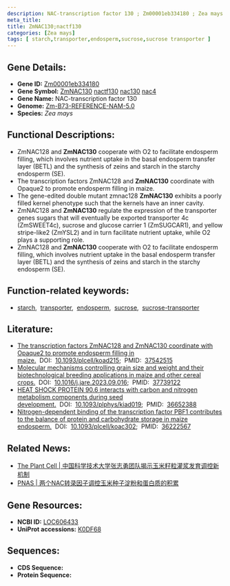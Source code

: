 ```yaml
---
description: NAC-transcription factor 130 ; Zm00001eb334180 ; Zea mays
meta_title:
title: ZmNAC130;nactf130
categories: [Zea mays]
tags: [ starch,transporter,endosperm,sucrose,sucrose transporter ]
---
```


## Gene Details:
- **Gene ID:**	[Zm00001eb334180](https://www.maizegdb.org/gene_center/gene/Zm00001eb334180)
- **Gene Symbol:** <u>ZmNAC130</u>&nbsp;<u>nactf130</u>&nbsp;<u>nac130</u>&nbsp;<u>nac4</u>
- **Gene Name:** NAC-transcription factor 130
- **Genome:** [Zm-B73-REFERENCE-NAM-5.0](https://www.maizegdb.org/genome/assembly/Zm-B73-REFERENCE-NAM-5.0)
- **Species:** *Zea mays*

## Functional Descriptions:
   - ZmNAC128 and **ZmNAC130** cooperate with O2 to facilitate endosperm filling, which involves nutrient uptake in the basal endosperm transfer layer (BETL) and the synthesis of zeins and starch in the starchy endosperm (SE).
   - The transcription factors ZmNAC128 and **ZmNAC130** coordinate with Opaque2 to promote endosperm filling in maize.
   - The gene-edited double mutant zmnac128 **ZmNAC130** exhibits a poorly filled kernel phenotype such that the kernels have an inner cavity.
   - ZmNAC128 and **ZmNAC130** regulate the expression of the transporter genes sugars that will eventually be exported transporter 4c (ZmSWEET4c), sucrose and glucose carrier 1 (ZmSUGCAR1), and yellow stripe-like2 (ZmYSL2) and in turn facilitate nutrient uptake, while O2 plays a supporting role.
   - ZmNAC128 and **ZmNAC130** cooperate with O2 to facilitate endosperm filling, which involves nutrient uptake in the basal endosperm transfer layer (BETL) and the synthesis of zeins and starch in the starchy endosperm (SE).

## Function-related keywords:
- [starch](/tags/starch/),&nbsp;&nbsp;[transporter](/tags/transporter/),&nbsp;&nbsp;[endosperm](/tags/endosperm/),&nbsp;&nbsp;[sucrose](/tags/sucrose/),&nbsp;&nbsp;[sucrose-transporter](/tags/sucrose-transporter/)

## Literature:
   - [The transcription factors ZmNAC128 and ZmNAC130 coordinate with Opaque2 to promote endosperm filling in maize.](https://academic.oup.com/plcell/article/35/11/4066/7237770?login=true)&nbsp;&nbsp;DOI:&nbsp;&nbsp;[10.1093/plcell/koad215](https://academic.oup.com/plcell/article/35/11/4066/7237770?login=true);&nbsp;&nbsp;PMID:&nbsp;&nbsp;[37542515](https://pubmed.ncbi.nlm.nih.gov/37542515/)
   - [Molecular mechanisms controlling grain size and weight and their biotechnological breeding applications in maize and other cereal crops.](https://www.sciencedirect.com/science/article/pii/S2090123223002655?via%3Dihub)&nbsp;&nbsp;DOI:&nbsp;&nbsp;[10.1016/j.jare.2023.09.016](https://www.sciencedirect.com/science/article/pii/S2090123223002655?via%3Dihub);&nbsp;&nbsp;PMID:&nbsp;&nbsp;[37739122](https://pubmed.ncbi.nlm.nih.gov/37739122/)
   - [HEAT SHOCK PROTEIN 90.6 interacts with carbon and nitrogen metabolism components during seed development.](https://academic.oup.com/plphys/article/191/4/2316/6991394)&nbsp;&nbsp;DOI:&nbsp;&nbsp;[10.1093/plphys/kiad019](https://academic.oup.com/plphys/article/191/4/2316/6991394);&nbsp;&nbsp;PMID:&nbsp;&nbsp;[36652388](https://pubmed.ncbi.nlm.nih.gov/36652388/)
   - [Nitrogen-dependent binding of the transcription factor PBF1 contributes to the balance of protein and carbohydrate storage in maize endosperm.](https://academic.oup.com/plcell/article/35/1/409/6759374)&nbsp;&nbsp;DOI:&nbsp;&nbsp;[10.1093/plcell/koac302](https://academic.oup.com/plcell/article/35/1/409/6759374);&nbsp;&nbsp;PMID:&nbsp;&nbsp;[36222567](https://pubmed.ncbi.nlm.nih.gov/36222567/)

## Related News:
   - [The Plant Cell | 中国科学技术大学张志勇团队揭示玉米籽粒灌浆发育调控新机制](https://mp.weixin.qq.com/s/14kCQ91vSSQiwGt5qBVm7A)
   - [PNAS | 两个NAC转录因子调控玉米种子淀粉和蛋白质的积累](https://mp.weixin.qq.com/s?__biz=MzU3ODY3MDM0NA==&mid=2247490795&idx=1&sn=f60ec1f586e1c433a88705b914edfe1a&chksm=fd70868cca070f9aa2da93c8636616d56b528f43149d0179c1b6667431b6732122a19554587d&scene=27#wechat_redirect)

## Gene Resources:
- **NCBI ID:** [LOC606433](https://www.ncbi.nlm.nih.gov/gene/?term=LOC606433)
- **UniProt accessions:** [K0DF68](https://www.uniprot.org/uniprotkb/K0DF68/entry)

## Sequences:
- **CDS Sequence:**
- **Protein Sequence:**

